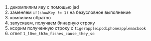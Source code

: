 1. декомпилим яву с помощью jad
2. заменяем `if(showKey != 1)` на безусловное выполнение
3. компилим обратно
4. запускаем, получаем бинарную строку
5. ксорим полученную строку c `tigerappleipodiphoneapplemacbook`
6. ответ `1_l0ve_th3m_fishes_cause_they_so`
